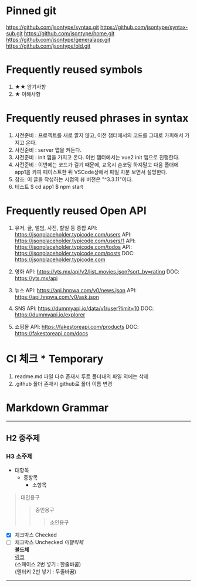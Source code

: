 # Pinned git

https://github.com/jsontype/syntax.git
https://github.com/jsontype/syntax-sub.git
https://github.com/jsontype/home.git
https://github.com/jsontype/generalapp.git
https://github.com/jsontype/old.git

# Frequently reused symbols

1. ★★ 암기사항
1. ★ 이해사항

# Frequently reused phrases in syntax

1. 사전준비 : 프로젝트를 새로 깔지 않고, 이전 챕터에서의 코드를 그대로 카피해서 가지고 온다.
1. 사전준비 : server 앱을 켜둔다.
1. 사전준비 : init 앱을 가지고 온다.
   이번 챕터에서는 vue2 init 앱으로 진행한다.
1. 사전준비 : 이번에는 코드가 길기 때문에, 교육시 손코딩 하지말고 다음 폴더에 app1을 카피 페이스트한 뒤 VSCode상에서 파일 차분 보면서 설명한다.
1. 참조: 이 글을 작성하는 시점의 뷰 버전은 "^3.3.11"이다.
1. 테스트
   $ cd app1
   $ npm start

# Frequently reused Open API

1. 유저, 글, 앨범, 사진, 할일 등 종합
   API: https://jsonplaceholder.typicode.com/users
   API: https://jsonplaceholder.typicode.com/users/1
   API: https://jsonplaceholder.typicode.com/todos
   API: https://jsonplaceholder.typicode.com/posts
   DOC: https://jsonplaceholder.typicode.com

1. 영화
   API: https://yts.mx/api/v2/list_movies.json?sort_by=rating
   DOC: https://yts.mx/api

1. 뉴스
   API: https://api.hnpwa.com/v0/news.json
   API: https://api.hnpwa.com/v0/ask.json

1. SNS
   API: https://dummyapi.io/data/v1/user?limit=10
   DOC: https://dummyapi.io/explorer

1. 쇼핑몰
   API: https://fakestoreapi.com/products
   DOC: https://fakestoreapi.com/docs

# CI 체크 * Temporary
1. readme.md 파일 다수 존재시 루트 폴더내의 파일 외에는 삭제
1. .github 폴더 존재시 github로 폴더 이름 변경

# Markdown Grammar

---

## H2 중주제

### H3 소주제

- 대항목
  - 중항목
    - 소항목

> 대인용구
>
> > 중인용구
> >
> > > 소인용구

<!-- 주석 -->

- [x] 체크박스 Checked
- [ ] 체크박스 Unchecked
      _이탤릭체_  
       **볼드체**  
       [링크](https://jsontype.github.io/home/)  
       (스페이스 2번 넣기 : 한줄바꿈)  
       (엔터키 2번 넣기 : 두줄바꿈)

---
